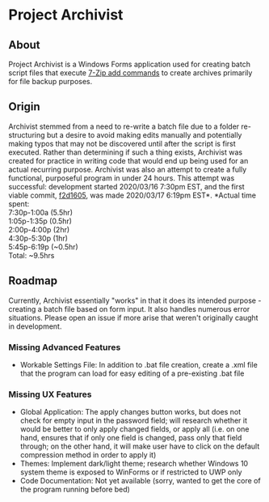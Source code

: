# Project Archivist

## About

Project Archivist is a Windows Forms application used for creating batch script files that execute [7-Zip add commands](https://sevenzip.osdn.jp/chm/cmdline/commands/add.htm) to create archives primarily for file backup purposes.

## Origin

Archivist stemmed from a need to re-write a batch file due to a folder re-structuring but a desire to avoid making edits manually and potentially making typos that may not be discovered until after the script is first executed. Rather than determining if such a thing exists, Archivist was created for practice in writing code that would end up being used for an actual recurring purpose. Archivist was also an attempt to create a fully functional, purposeful program in under 24 hours. This attempt was successful: development started 2020/03/16 7:30pm EST, and the first viable commit, [f2d1605](../../commit/3c10829da9257bba7575d4f8d30b05d5f5fb0cb1), was made 2020/03/17 6:19pm EST*. 
\*Actual time spent:  
7:30p-1:00a (5.5hr)  
1:05p-1:35p (0.5hr)  
2:00p-4:00p (2hr)  
4:30p-5:30p (1hr)  
5:45p-6:19p (~0.5hr)  
Total: ~9.5hrs  

## Roadmap

Currently, Archivist essentially "works" in that it does its intended purpose - creating a batch file based on form input. It also handles numerous error situations. Please open an issue if more arise that weren't originally caught in development.

### Missing Advanced Features
- Workable Settings File: In addition to .bat file creation, create a .xml file that the program can load for easy editing of a pre-existing .bat file

### Missing UX Features
- Global Application: The apply changes button works, but does not check for empty input in the password field; will research whether it would be better to only apply changed fields, or apply all (i.e. on one hand, ensures that if only one field is changed, pass only that field through; on the other hand, it will make user have to click on the default compression method in order to apply it)
- Themes: Implement dark/light theme; research whether Windows 10 system theme is exposed to WinForms or if restricted to UWP only
- Code Documentation: Not yet available (sorry, wanted to get the core of the program running before bed)
